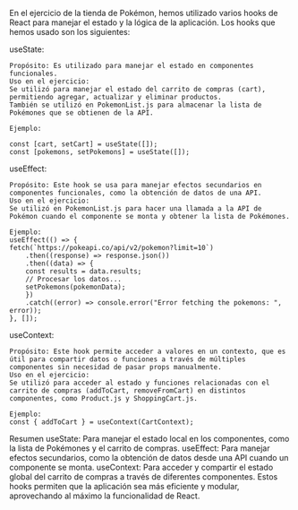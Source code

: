 En el ejercicio de la tienda de Pokémon, hemos utilizado varios hooks de React para manejar el estado y la lógica de la aplicación. Los hooks que hemos usado son los siguientes:

useState:

    Propósito: Es utilizado para manejar el estado en componentes funcionales.
    Uso en el ejercicio:
    Se utilizó para manejar el estado del carrito de compras (cart), permitiendo agregar, actualizar y eliminar productos.
    También se utilizó en PokemonList.js para almacenar la lista de Pokémones que se obtienen de la API.

    Ejemplo:

    const [cart, setCart] = useState([]);
    const [pokemons, setPokemons] = useState([]);

useEffect:

    Propósito: Este hook se usa para manejar efectos secundarios en componentes funcionales, como la obtención de datos de una API.
    Uso en el ejercicio:
    Se utilizó en PokemonList.js para hacer una llamada a la API de Pokémon cuando el componente se monta y obtener la lista de Pokémones.

    Ejemplo:
    useEffect(() => {
    fetch(`https://pokeapi.co/api/v2/pokemon?limit=10`)
        .then((response) => response.json())
        .then((data) => {
        const results = data.results;
        // Procesar los datos...
        setPokemons(pokemonData);
        })
        .catch((error) => console.error("Error fetching the pokemons: ", error));
    }, []);

useContext:

    Propósito: Este hook permite acceder a valores en un contexto, que es útil para compartir datos o funciones a través de múltiples componentes sin necesidad de pasar props manualmente.
    Uso en el ejercicio:
    Se utilizó para acceder al estado y funciones relacionadas con el carrito de compras (addToCart, removeFromCart) en distintos componentes, como Product.js y ShoppingCart.js.

    Ejemplo:
    const { addToCart } = useContext(CartContext);

Resumen
useState: Para manejar el estado local en los componentes, como la lista de Pokémones y el carrito de compras.
useEffect: Para manejar efectos secundarios, como la obtención de datos desde una API cuando un componente se monta.
useContext: Para acceder y compartir el estado global del carrito de compras a través de diferentes componentes.
Estos hooks permiten que la aplicación sea más eficiente y modular, aprovechando al máximo la funcionalidad de React.
